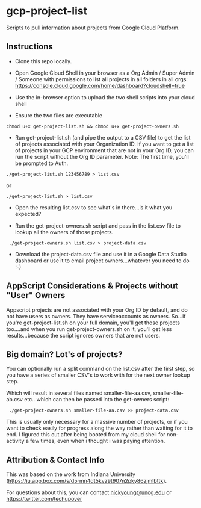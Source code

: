 # gcp-project-list
Scripts to pull information about projects from Google Cloud Platform.

## Instructions 
 - Clone this repo locally.
 
 - Open Google Cloud Shell in your browser as a Org Admin / Super Admin / Someone with permissions to list all projects in all folders in all orgs: https://console.cloud.google.com/home/dashboard?cloudshell=true

 - Use the in-browser option to upload the two shell scripts into your cloud shell
 
 - Ensure the two files are executable
 
 ```chmod u+x get-project-list.sh && chmod u+x get-project-owners.sh```

 - Run get-project-list.sh (and pipe the output to a CSV file) to get the list of projects associated with your Organization ID. If you want to get a list of projects in your GCP environment that are not in your Org ID, you can run the script without the Org ID parameter. Note: The first time, you'll be prompted to Auth.
 
 ``` ./get-project-list.sh 123456789 > list.csv ```
 
 or
 
 ``` ./get-project-list.sh > list.csv ```
 
 - Open the resulting list.csv to see what's in there...is it what you expected? 
 
 - Run the get-project-owners.sh script and pass in the list.csv file to lookup all the owners of those projects.
 
 ``` ./get-project-owners.sh list.csv > project-data.csv```
 
 - Download the project-data.csv file and use it in a Google Data Studio dashboard or use it to email project owners...whatever you need to do :-)
 
 ## AppScript Considerations & Projects without "User" Owners
 
Appscript projects are not associated with your Org ID by default, and do not have users as owners. They have serviceaccounts as owners. So...if you're get-project-list.sh on your full domain, you'll get those projects too....and when you run get-project-owners.sh on it, you'll get less results...because the script ignores owners that are not users.
 
## Big domain? Lot's of projects?

You can optionally run a split command on the list.csv after the first step, so you have a series of smaller CSV's to work with for the next owner lookup step.

Which will result in several files named smaller-file-aa.csv, smaller-file-ab.csv etc...which can then be passed into the get-owners script:

 ``` ./get-project-owners.sh smaller-file-aa.csv >> project-data.csv```
 
This is usually only necessary for a massive number of projects, or if you want to check easily for progress along the way rather than waiting for it to end. I figured this out after being booted from my cloud shell for non-activity a few times, even when i thought i was paying attention.

## Attribution & Contact Info

This was based on the work from Indiana University (https://iu.app.box.com/s/d5rmn4dt5kvz9t907n2pky86zjmlbttk).

For questions about this, you can contact nickyoung@uncg.edu or https://twitter.com/techupover
 
